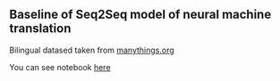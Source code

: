 ## Baseline of Seq2Seq model of neural machine translation

Bilingual datased taken from [manythings.org](http://www.manythings.org/bilingual/)

You can see notebook [here](https://nbviewer.jupyter.org/github/7dev7/finnish_seq2seq/blob/master/Translation.ipynb)